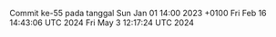 Commit ke-55 pada tanggal Sun Jan 01 14:00 2023 +0100
Fri Feb 16 14:43:06 UTC 2024
Fri May  3 12:17:24 UTC 2024
